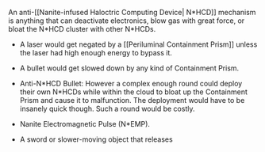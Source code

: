 An anti-[[Nanite-infused Haloctric Computing Device| N*HCD]] mechanism is anything that can deactivate electronics, blow gas with great force, or bloat the N\*HCD cluster with other N\*HCDs.

-   A laser would get negated by a [[Periluminal Containment Prism]] unless the laser had high enough energy to bypass it.
-   A bullet would get slowed down by any kind of Containment Prism.

-   Anti-N\*HCD Bullet: However a complex enough round could deploy their own N\*HCDs while within the cloud to bloat up the Containment Prism and cause it to malfunction. The deployment would have to be insanely quick though. Such a round would be costly.

-   Nanite Electromagnetic Pulse (N\*EMP).
-   A sword or slower-moving object that releases